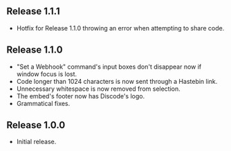 ## Release 1.1.1

- Hotfix for Release 1.1.0 throwing an error when attempting to share code.

## Release 1.1.0

- "Set a Webhook" command's input boxes don't disappear now if window focus is lost.
- Code longer than 1024 characters is now sent through a Hastebin link.
- Unnecessary whitespace is now removed from selection.
- The embed's footer now has Discode's logo.
- Grammatical fixes.

## Release 1.0.0

- Initial release.
